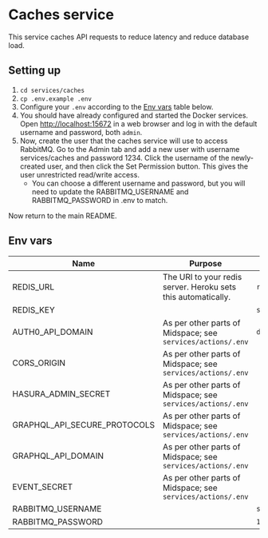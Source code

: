 # Caches service

This service caches API requests to reduce latency and reduce database load.

## Setting up

1. `cd services/caches`
1. `cp .env.example .env`
1. Configure your `.env` according to the [Env vars](#env-vars) table below.
1. You should have already configured and started the Docker services. Open [http://localhost:15672](http://localhost:15672) in a web browser and log in with the default username and password, both `admin`.
1. Now, create the user that the caches service will use to access RabbitMQ. Go to the Admin tab and add a new user with username services/caches and password 1234. Click the username of the newly-created user, and then click the Set Permission button. This gives the user unrestricted read/write access.
    - You can choose a different username and password, but you will need to update the RABBITMQ_USERNAME and RABBITMQ_PASSWORD in .env to match.

Now return to the main README.

## Env vars

| Name                | Purpose                                                       | Example                  |
| ------------------- | ------------------------------------------------------------- | ------------------------ |
| REDIS_URL           | The URI to your redis server. Heroku sets this automatically. | `redis://localhost:6379` |
| REDIS_KEY           |                                                               | `socket.io`              |
| AUTH0_API_DOMAIN    | As per other parts of Midspace; see `services/actions/.env`   | `dev-xxxxx.us.auth0.com` |
| CORS_ORIGIN         | As per other parts of Midspace; see `services/actions/.env`   |                          |
| HASURA_ADMIN_SECRET | As per other parts of Midspace; see `services/actions/.env`   |                          |
| GRAPHQL_API_SECURE_PROTOCOLS | As per other parts of Midspace; see `services/actions/.env` |                   |
| GRAPHQL_API_DOMAIN  | As per other parts of Midspace; see `services/actions/.env`   |                          |
| EVENT_SECRET        | As per other parts of Midspace; see `services/actions/.env`   |                          |
| RABBITMQ_USERNAME   |                                                               | `services/caches`        |
| RABBITMQ_PASSWORD   |                                                               | `1234`                   |